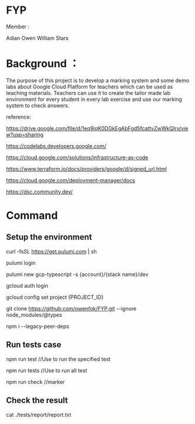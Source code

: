 # FYP


Member :

Adian
Owen
William
Stars

# Background ：

The purpose of this project is to develop a marking system and some demo labs about Google Cloud Platform for teachers which can be used as teaching materials. Teachers can use it to create the tailor made lab environment for every student in every lab exercise and use our marking system to check answers.

reference:

https://drive.google.com/file/d/1eq9iqK0DGkEgAbFgd5fcattvZwWkQIrv/view?usp=sharing

https://codelabs.developers.google.com/

https://cloud.google.com/solutions/infrastructure-as-code

https://www.terraform.io/docs/providers/google/d/signed_url.html

https://cloud.google.com/deployment-manager/docs

https://dsc.community.dev/

# Command

Setup the environment
----------------------

curl -fsSL https://get.pulumi.com | sh

pulumi login

pulumi new gcp-typescript -s {account}/{stack name}/dev

gcloud auth login 

gcloud config set project {PROJECT_ID}

git clone https://github.com/owenfok/FYP.git --ignore node_modules/@types

npm i --legacy-peer-deps

Run tests case
----------------------

npm run test 
//Use to run the specified test

npm run tests
//Use to run all test

npm run check
//marker

Check the result
---------------------
cat ./tests/report/report.txt




